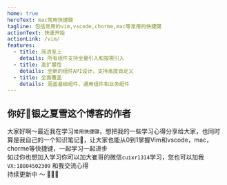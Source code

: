 ```yaml
---
home: true
heroText: mac常用快捷键   
tagline: 包括常用的vim,vscode,chorme,mac等常用的快捷键 
actionText: 快速开始
actionLink: /vim/
features:
  - title: 简洁至上
    details: 所有组件支持全量引入和按需引入
  - title: 高扩展性
    details: 全新的组件API设计，支持高度自定义
  - title: 全面覆盖
    details: 涵盖基础组件、通用组件和业务组件
---
```



## 你好👋银之夏雪这个博客的作者

大家好啊～最近我在学习`常用快捷键`，想把我的一些学习心得分享给大家，也同时算是我自己的一个知识笔记📒，让大家也能从0到1掌握Vim和vscode，mac，chorme等快捷键，一起学习一起进步
<br>
如过你也想加入学习你可以加大崔哥的微信`cuixr1314`学习，您也可以加我`VX:18804502309` 和我交流心得
<br>
持续更新中 ～ 🚀🚀🚀